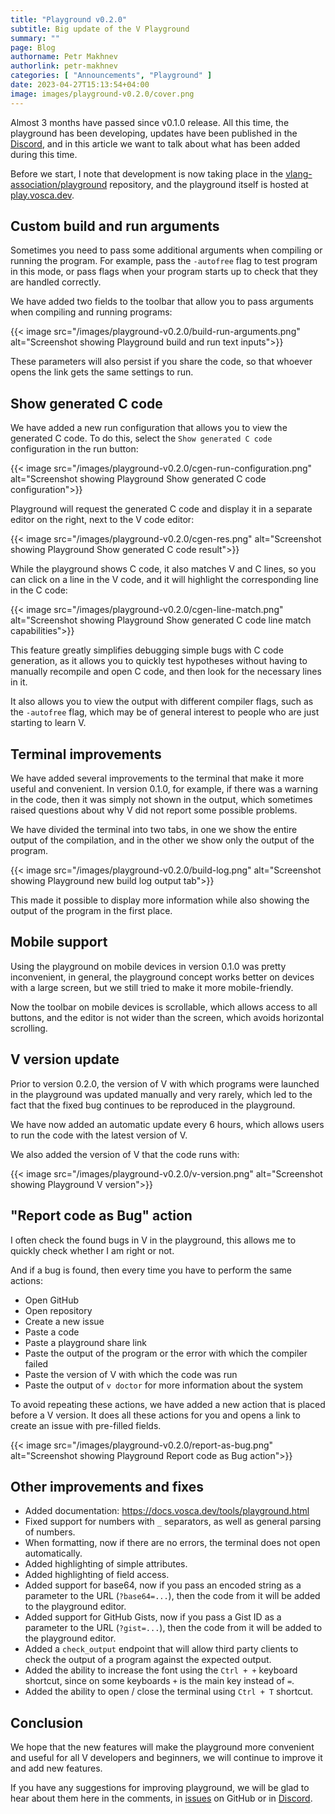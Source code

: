 ```yaml
---
title: "Playground v0.2.0"
subtitle: Big update of the V Playground
summary: ""
page: Blog
authorname: Petr Makhnev
authorlink: petr-makhnev
categories: [ "Announcements", "Playground" ]
date: 2023-04-27T15:13:54+04:00
image: images/playground-v0.2.0/cover.png
---
```


Almost 3 months have passed since v0.1.0 release.
All this time, the playground has been developing, updates have been published in the
[Discord](https://discord.gg/vlang),
and in this article we want to talk about what has been added during this time.

Before we start, I note that development is now taking place in the
[vlang-association/playground](https://github.com/vlang-association/playground)
repository, and the playground itself is hosted at
[play.vosca.dev](https://play.vosca.dev).

## Custom build and run arguments

Sometimes you need to pass some additional arguments when compiling or running the program.
For example, pass the `-autofree` flag to test program in this mode,
or pass flags when your program starts up to check that they are handled correctly.

We have added two fields to the toolbar that allow you to pass arguments when compiling and running
programs:

{{< image src="/images/playground-v0.2.0/build-run-arguments.png"
alt="Screenshot showing Playground build and run text inputs">}}

These parameters will also persist if you share the code, so that whoever opens the link gets the
same settings to run.

## Show generated C code

We have added a new run configuration that allows you to view the generated C code.
To do this, select the `Show generated C code` configuration in the run button:

{{< image src="/images/playground-v0.2.0/cgen-run-configuration.png"
alt="Screenshot showing Playground Show generated C code configuration">}}

Playground will request the generated C code and display it in a separate editor on the right, next
to the V code editor:

{{< image src="/images/playground-v0.2.0/cgen-res.png"
alt="Screenshot showing Playground Show generated C code result">}}

While the playground shows C code, it also matches V and C lines, so you can click on a line in the
V code, and it will highlight the corresponding line in the C code:

{{< image src="/images/playground-v0.2.0/cgen-line-match.png"
alt="Screenshot showing Playground Show generated C code line match capabilities">}}

This feature greatly simplifies debugging simple bugs with C code generation, as it allows you to
quickly test hypotheses without having to manually recompile and open C code, and then look for the
necessary lines in it.

It also allows you to view the output with different compiler flags, such as the `-autofree` flag,
which may be of general interest to people who are just starting to learn V.

## Terminal improvements

We have added several improvements to the terminal that make it more useful and convenient.
In version 0.1.0, for example, if there was a warning in the code, then it was simply not shown in
the output, which sometimes raised questions about why V did not report some possible problems.

We have divided the terminal into two tabs, in one we show the entire output of the compilation, and
in the other we show only the output of the program.

{{< image src="/images/playground-v0.2.0/build-log.png"
alt="Screenshot showing Playground new build log output tab">}}

This made it possible to display more information while also showing the output of the program in
the first place.

## Mobile support

Using the playground on mobile devices in version 0.1.0 was pretty inconvenient, in general, the
playground concept works better on devices with a large screen, but we still tried to make it more
mobile-friendly.

Now the toolbar on mobile devices is scrollable, which allows access to all buttons, and the editor
is not wider than the screen, which avoids horizontal scrolling.

## V version update

Prior to version 0.2.0, the version of V with which programs were launched in the playground was
updated manually and very rarely, which led to the fact that the fixed bug continues to be
reproduced in the playground.

We have now added an automatic update every 6 hours, which allows users to run the code with the
latest version of V.

We also added the version of V that the code runs with:

{{< image src="/images/playground-v0.2.0/v-version.png"
alt="Screenshot showing Playground V version">}}

## "Report code as Bug" action

I often check the found bugs in V in the playground, this allows me to quickly check whether I am
right or not.

And if a bug is found, then every time you have to perform the same actions:

- Open GitHub
- Open repository
- Create a new issue
- Paste a code
- Paste a playground share link
- Paste the output of the program or the error with which the compiler failed
- Paste the version of V with which the code was run
- Paste the output of `v doctor` for more information about the system

To avoid repeating these actions, we have added a new action that is placed before a V version.
It does all these actions for you and opens a link to create an issue with pre-filled fields.

{{< image src="/images/playground-v0.2.0/report-as-bug.png"
alt="Screenshot showing Playground Report code as Bug action">}}

## Other improvements and fixes

- Added documentation: https://docs.vosca.dev/tools/playground.html
- Fixed support for numbers with `_` separators, as well as general parsing of numbers.
- When formatting, now if there are no errors, the terminal does not open automatically.
- Added highlighting of simple attributes.
- Added highlighting of field access.
- Added support for base64, now if you pass an encoded string as a parameter to the
  URL (`?base64=...`), then the code from it will be added to the playground editor.
- Added support for GitHub Gists, now if you pass a Gist ID as a parameter to the URL (`?gist=...`),
  then the code from it will be added to the playground editor.
- Added a `check_output` endpoint that will allow third party clients to check the output of a
  program against the expected output.
- Added the ability to increase the font using the `Ctrl + +` keyboard shortcut, since on some
  keyboards `+` is the main key instead of `=`.
- Added the ability to open / close the terminal using `Ctrl + T` shortcut.

## Conclusion

We hope that the new features will make the playground more convenient and useful for all
V developers and beginners, we will continue to improve it and add new features.

If you have any suggestions for improving playground, we will be glad to hear about them here in the
comments, in
[issues](https://github.com/vlang-association/playground/issues)
on GitHub or in
[Discord](https:///discord.gg/vlang).
